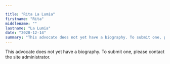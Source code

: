 ```yaml
---

title: "Rita La Lumia"
firstname: "Rita"
middlename: ""
lastname: "La Lumia"
date: "2020-12-14"
summary: "This advocate does not yet have a biography. To submit one, please contact the site administrator."
---
```

This advocate does not yet have a biography. To submit one, please contact the site administrator.

